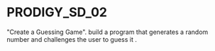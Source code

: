 # PRODIGY_SD_02
"Create a Guessing Game". build a program that generates a random number and challenges the user to guess it .
